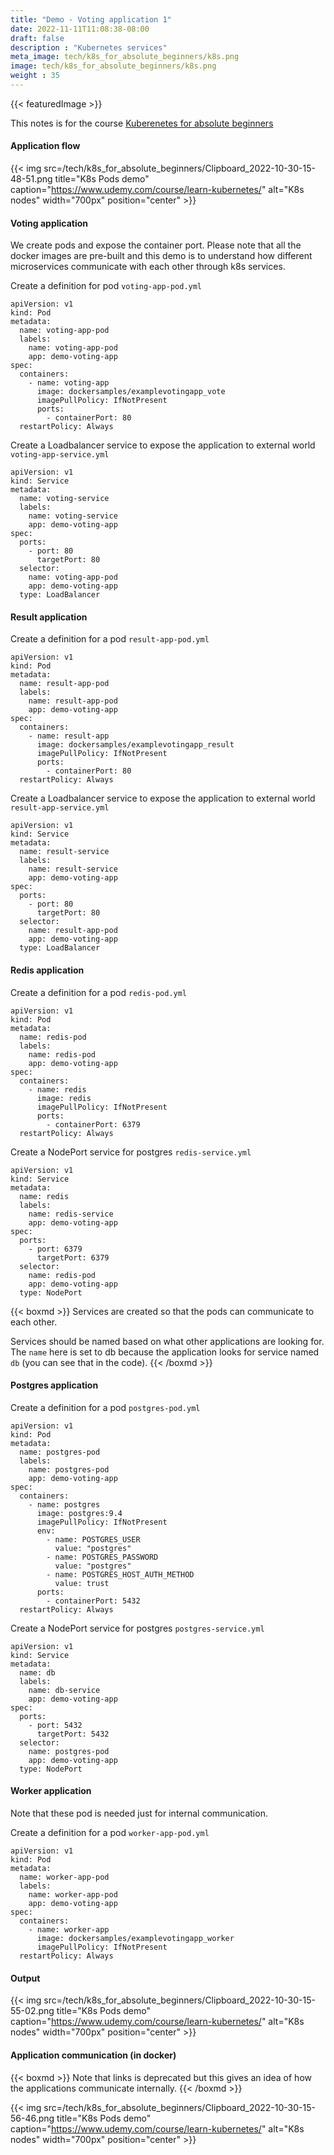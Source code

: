 ```yaml
---
title: "Demo - Voting application 1"
date: 2022-11-11T11:08:38-08:00
draft: false
description : "Kubernetes services"
meta_image: tech/k8s_for_absolute_beginners/k8s.png
image: tech/k8s_for_absolute_beginners/k8s.png
weight : 35
---
```

{{< featuredImage >}}

This notes is for the course [Kuberenetes for absolute beginners](https://www.udemy.com/course/learn-kubernetes/)
#### Application flow
{{< img src=/tech/k8s_for_absolute_beginners/Clipboard_2022-10-30-15-48-51.png title="K8s Pods demo" caption="https://www.udemy.com/course/learn-kubernetes/" alt="K8s nodes" width="700px" position="center" >}}
#### Voting application

We create pods and expose the container port. Please note that all the docker images are pre-built and this demo is to understand how different microservices communicate with each other through k8s services.

Create a definition for pod ``voting-app-pod.yml``
```
apiVersion: v1
kind: Pod
metadata:
  name: voting-app-pod
  labels:
    name: voting-app-pod
    app: demo-voting-app
spec:
  containers:
    - name: voting-app
      image: dockersamples/examplevotingapp_vote
      imagePullPolicy: IfNotPresent
      ports:
        - containerPort: 80
  restartPolicy: Always
```

Create a Loadbalancer service to expose the application to external world ``voting-app-service.yml``

```
apiVersion: v1
kind: Service
metadata:
  name: voting-service
  labels:
    name: voting-service
    app: demo-voting-app
spec:
  ports:
    - port: 80
      targetPort: 80
  selector:
    name: voting-app-pod
    app: demo-voting-app
  type: LoadBalancer
```

#### Result application

Create a definition for a pod ``result-app-pod.yml``
```
apiVersion: v1
kind: Pod
metadata:
  name: result-app-pod
  labels:
    name: result-app-pod
    app: demo-voting-app
spec:
  containers:
    - name: result-app
      image: dockersamples/examplevotingapp_result
      imagePullPolicy: IfNotPresent
      ports:
        - containerPort: 80
  restartPolicy: Always
```

Create a Loadbalancer service to expose the application to external world ``result-app-service.yml``

```
apiVersion: v1
kind: Service
metadata:
  name: result-service
  labels:
    name: result-service
    app: demo-voting-app
spec:
  ports:
    - port: 80
      targetPort: 80
  selector:
    name: result-app-pod
    app: demo-voting-app
  type: LoadBalancer
```

#### Redis application

Create a definition for a pod ``redis-pod.yml``
```
apiVersion: v1
kind: Pod
metadata:
  name: redis-pod
  labels:
    name: redis-pod
    app: demo-voting-app
spec:
  containers:
    - name: redis
      image: redis
      imagePullPolicy: IfNotPresent
      ports:
        - containerPort: 6379
  restartPolicy: Always
```

Create a NodePort service for postgres ``redis-service.yml``
```
apiVersion: v1
kind: Service
metadata:
  name: redis
  labels:
    name: redis-service
    app: demo-voting-app
spec:
  ports:
    - port: 6379
      targetPort: 6379
  selector:
    name: redis-pod
    app: demo-voting-app
  type: NodePort
```

{{< boxmd >}}
Services are created so that the pods can communicate to each other.

Services should be named based on what other applications are looking for. The  ``name`` here is set to db because the application looks for service named ``db`` (you can see that in the code).
{{< /boxmd >}}

#### Postgres application

Create a definition for a pod ``postgres-pod.yml``
```
apiVersion: v1
kind: Pod
metadata:
  name: postgres-pod
  labels:
    name: postgres-pod
    app: demo-voting-app
spec:
  containers:
    - name: postgres
      image: postgres:9.4
      imagePullPolicy: IfNotPresent
      env:
        - name: POSTGRES_USER
          value: "postgres"
        - name: POSTGRES_PASSWORD
          value: "postgres"
        - name: POSTGRES_HOST_AUTH_METHOD
          value: trust
      ports:
        - containerPort: 5432
  restartPolicy: Always
```

Create a NodePort service for postgres ``postgres-service.yml``
```
apiVersion: v1
kind: Service
metadata:
  name: db
  labels:
    name: db-service
    app: demo-voting-app
spec:
  ports:
    - port: 5432
      targetPort: 5432
  selector:
    name: postgres-pod
    app: demo-voting-app
  type: NodePort
```
#### Worker application

Note that these pod is needed just for internal communication.

Create a definition for a pod ``worker-app-pod.yml``
```
apiVersion: v1
kind: Pod
metadata:
  name: worker-app-pod
  labels:
    name: worker-app-pod
    app: demo-voting-app
spec:
  containers:
    - name: worker-app
      image: dockersamples/examplevotingapp_worker
      imagePullPolicy: IfNotPresent
  restartPolicy: Always
```

#### Output

{{< img src=/tech/k8s_for_absolute_beginners/Clipboard_2022-10-30-15-55-02.png title="K8s Pods demo" caption="https://www.udemy.com/course/learn-kubernetes/" alt="K8s nodes" width="700px" position="center" >}}

#### Application communication (in docker)

{{< boxmd >}}
Note that links is deprecated but this gives an idea of how the applications communicate internally.
{{< /boxmd >}}

{{< img src=/tech/k8s_for_absolute_beginners/Clipboard_2022-10-30-15-56-46.png title="K8s Pods demo" caption="https://www.udemy.com/course/learn-kubernetes/" alt="K8s nodes" width="700px" position="center" >}}